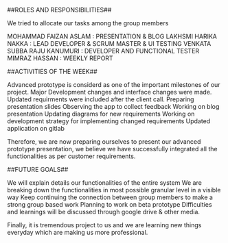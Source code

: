 ##ROLES AND RESPONSIBILITIES##

We tried to allocate our tasks among the group members

MOHAMMAD FAIZAN ASLAM       : PRESENTATION & BLOG 
LAKHSMI HARIKA NAKKA        : LEAD DEVELOPER & SCRUM MASTER & UI TESTING
VENKATA SUBBA RAJU KANUMURI : DEVELOPER AND FUNCTIONAL TESTER
MIMRAZ HASSAN               : WEEKLY REPORT

##ACTIVITIES OF THE WEEK##

Advanced prototype is considerd as one of the important milestones of our project.
Major Development changes and interface changes were made.
Updated requirments were included after the client call.
Preparing presentation slides
Observing the app to collect feedback
Working on blog presentation
Updating diagrams for new requirements
Working on development strategy for implementing changed requirements 
Updated application on gitlab

Therefore, we are now preparing ourselves to present our advanced prototype presentation, we believe we have successfully integrated all the functionalities as per customer requirements. 

##FUTURE GOALS##

We will explain details our functionalities of the entire system
We are breaking down the functionalities in most possible granular level in a visible way
Keep continuing the connection between group members to make a strong group based work
Planning to work on beta prototype
Difficulties and learnings will be discussed through google drive & other media.

Finally, it is tremendous project to us and we are learning new things everyday which are making us more professional. 
